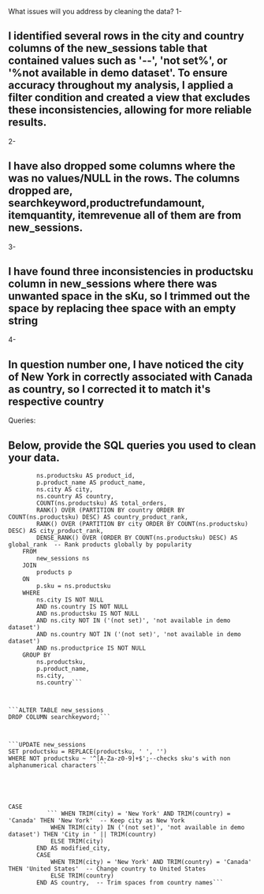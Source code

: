What issues will you address by cleaning the data?
1-
## I identified several rows in the city and country columns of the new_sessions table that contained values such as '--', 'not set%', or '%not available in demo dataset'. To ensure accuracy throughout my analysis, I applied a filter condition and created a view that excludes these inconsistencies, allowing for more reliable results.

2-
## I have also dropped some columns where the was no values/NULL in the rows. The columns dropped are, searchkeyword,productrefundamount,  itemquantity, itemrevenue all of them are from new_sessions.

3-
## I have found three inconsistencies in productsku column in new_sessions where there was unwanted space in the sKu, so I trimmed out the space by replacing thee space with an empty string

4-
## In question number one, I have noticed the city of New York in correctly associated with Canada as country, so I corrected it to match it's respective country



Queries:
## Below, provide the SQL queries you used to clean your data.



``` SELECT 
        ns.productsku AS product_id,
        p.product_name AS product_name,
        ns.city AS city,
        ns.country AS country,
        COUNT(ns.productsku) AS total_orders,
		RANK() OVER (PARTITION BY country ORDER BY COUNT(ns.productsku) DESC) AS country_product_rank,
		RANK() OVER (PARTITION BY city ORDER BY COUNT(ns.productsku) DESC) AS city_product_rank,
    	DENSE_RANK() OVER (ORDER BY COUNT(ns.productsku) DESC) AS global_rank  -- Rank products globally by popularity
    FROM 
        new_sessions ns
    JOIN 
        products p 
    ON 
        p.sku = ns.productsku
    WHERE
        ns.city IS NOT NULL
        AND ns.country IS NOT NULL
        AND ns.productsku IS NOT NULL
        AND ns.city NOT IN ('(not set)', 'not available in demo dataset')
        AND ns.country NOT IN ('(not set)', 'not available in demo dataset')
        AND ns.productprice IS NOT NULL
    GROUP BY
        ns.productsku,
        p.product_name,
        ns.city,
        ns.country```



```ALTER TABLE new_sessions
DROP COLUMN searchkeyword;```



```UPDATE new_sessions
SET productsku = REPLACE(productsku, ' ', '')
WHERE NOT productsku ~ '^[A-Za-z0-9]+$';--checks sku's with non alphanumerical characters```





CASE
           ``` WHEN TRIM(city) = 'New York' AND TRIM(country) = 'Canada' THEN 'New York'  -- Keep city as New York
            WHEN TRIM(city) IN ('(not set)', 'not available in demo dataset') THEN 'City in ' || TRIM(country)
            ELSE TRIM(city)
        END AS modified_city,
        CASE
            WHEN TRIM(city) = 'New York' AND TRIM(country) = 'Canada' THEN 'United States'  -- Change country to United States
            ELSE TRIM(country)
        END AS country,  -- Trim spaces from country names```








